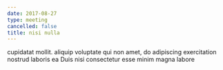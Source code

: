 ```yaml
---
date: 2017-08-27
type: meeting
cancelled: false
title: nisi nulla
---
```

cupidatat mollit. aliquip voluptate qui non amet, do adipiscing exercitation nostrud laboris ea Duis nisi consectetur esse minim magna labore